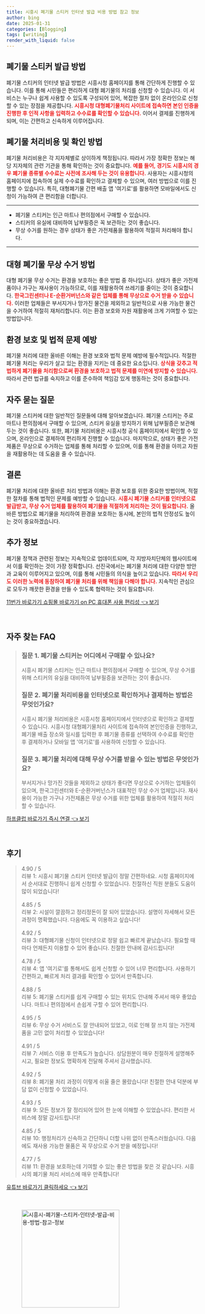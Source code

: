 ```yaml
---
title: 시흥시 폐기물 스티커 인터넷 발급 비용 방법 참고 정보
author: bing
date: 2025-01-31
categories: [Blogging]
tags: [writing]
render_with_liquid: false
---
```



<h2 id='폐기물 스티커 발급 방법'>폐기물 스티커 발급 방법</h2>

<p>폐기물 스티커의 인터넷 발급 방법은 시흥시청 홈페이지를 통해 간단하게 진행할 수 있습니다. 이를 통해 시민들은 편리하게 대형 폐기물의 처리를 신청할 수 있습니다. 이 서비스는 누구나 쉽게 사용할 수 있도록 구성되어 있어, 복잡한 절차 없이 온라인으로 신청할 수 있는 장점을 제공합니다. <b><span style="color: #ee2323;">시흥시청 대형폐기물처리 사이트에 접속하면 본인 인증을 진행한 후 인적 사항을 입력하고 수수료를 확인할 수 있습니다.</span></b> 이어서 결제를 진행하게 되며, 이는 간편하고 신속하게 이루어집니다. </p>

<h2 id='폐기물 처리비용 및 확인 방법'>폐기물 처리비용 및 확인 방법</h2>

<p>폐기물 처리비용은 각 지자체별로 상이하게 책정됩니다. 따라서 가장 정확한 정보는 해당 지자체의 관련 기관을 통해 확인하는 것이 중요합니다. <b><span style="color: #ee2323;">예를 들어, 경기도 시흥시의 경우 폐기물 종류별 수수료는 사전에 조사해 두는 것이 유용합니다.</span></b> 사용자는 시흥시청의 홈페이지에 접속하여 실제 수수료를 확인하고 결제할 수 있으며, 여러 방법으로 이를 진행할 수 있습니다. 특히, 대형폐기물 간편 배출 앱 '여기로'를 활용하면 모바일에서도 신청이 가능하여 큰 편리함을 더합니다.</p>

<hr />

<ul>
    <li>폐기물 스티커는 인근 마트나 편의점에서 구매할 수 있습니다.</li>
    <li>스티커의 유실에 대비하여 납부필증은 꼭 보관하는 것이 좋습니다.</li>
    <li>무상 수거를 원하는 경우 상태가 좋은 가전제품을 활용하여 적절히 처리해야 합니다.</li>
</ul>

<hr />

<h2 id='대형 폐기물 무상 수거 방법'>대형 폐기물 무상 수거 방법</h2>

<p>대형 폐기물 무상 수거는 환경을 보호하는 좋은 방법 중 하나입니다. 상태가 좋은 가전제품이나 가구는 재사용이 가능하므로, 이를 재활용하여 쓰레기를 줄이는 것이 중요합니다. <b><span style="color: #ee2323;">한국그린센터나 E-순환거버넌스와 같은 업체를 통해 무상으로 수거 받을 수 있습니다.</span></b> 이러한 업체들은 부서지거나 망가진 물건을 제외하고 일반적으로 사용 가능한 물건을 수거하여 적절히 재처리합니다. 이는 환경 보호와 자원 재활용에 크게 기여할 수 있는 방법입니다.</p>

<h2 id='환경 보호 및 법적 문제 예방'>환경 보호 및 법적 문제 예방</h2>

<p>폐기물 처리에 대한 올바른 이해는 환경 보호와 법적 문제 예방에 필수적입니다. 적절한 폐기물 처리는 우리가 살고 있는 환경을 지키는 데 중요한 요소입니다. <b><span style="color: #ee2323;">상식을 갖추고 적법하게 폐기물을 처리함으로써 환경을 보호하고 법적 문제를 미연에 방지할 수 있습니다.</span></b> 따라서 관련 법규를 숙지하고 이를 준수하여 책임감 있게 행동하는 것이 중요합니다.</p>

<h2 id='자주 묻는 질문'>자주 묻는 질문</h2>

<p>폐기물 스티커에 대한 일반적인 질문들에 대해 알아보겠습니다. 폐기물 스티커는 주로 마트나 편의점에서 구매할 수 있으며, 스티커 유실을 방지하기 위해 납부필증은 보관해 두는 것이 좋습니다. 또한, 폐기물 처리비용은 시흥시청 공식 홈페이지에서 확인할 수 있으며, 온라인으로 결제하여 편리하게 진행할 수 있습니다. 마지막으로, 상태가 좋은 가전제품은 무상으로 수거하는 업체를 통해 처리할 수 있으며, 이를 통해 환경을 아끼고 자원을 재활용하는 데 도움을 줄 수 있습니다.</p>

<h2 id='결론'>결론</h2>

<p>폐기물 처리에 대한 올바른 처리 방법과 이해는 환경 보호를 위한 중요한 방법이며, 적절한 절차를 통해 법적인 문제를 예방할 수 있습니다. <b><span style="color: #ee2323;">시흥시 폐기물 스티커를 인터넷으로 발급받고, 무상 수거 업체를 활용하여 폐기물을 적절하게 처리하는 것이 필요합니다.</span></b> 올바른 방법으로 폐기물을 처리하여 환경을 보호하는 동시에, 본인의 법적 안정성도 높이는 것이 중요하겠습니다.</p>

<h2 id='추가 정보'>추가 정보</h2>

<p>폐기물 정책과 관련된 정보는 지속적으로 업데이트되며, 각 지방자치단체의 웹사이트에서 이를 확인하는 것이 가장 정확합니다. 선진국에서는 폐기물 처리에 대한 다양한 방안과 교육이 이루어지고 있으며, 이를 통해 시민들의 의식을 높이고 있습니다. <b><span style="color: #ee2323;">따라서 우리도 이러한 노력에 동참하여 폐기물 처리를 위해 책임을 다해야 합니다.</span></b> 지속적인 관심으로 모두가 깨끗한 환경을 만들 수 있도록 협력하는 것이 필요합니다.</p>


<p><a class="click-button" title="11번가 바로가기 쇼핑몰 바로가기 on PC 휴대폰 사용 편리성" href="https://purplelist.github.io/posts/11%EB%B2%88%EA%B0%80-%EB%B0%94%EB%A1%9C%EA%B0%80%EA%B8%B0-%EC%87%BC%ED%95%91%EB%AA%B0-%EB%B0%94%EB%A1%9C%EA%B0%80%EA%B8%B0-on-PC-%ED%9C%B4%EB%8C%80%ED%8F%B0-%EC%82%AC%EC%9A%A9-%ED%8E%B8%EB%A6%AC%EC%84%B1/" rel="dofollow">11번가 바로가기 쇼핑몰 바로가기 on PC 휴대폰 사용 편리성 👈 보기</a></p><br>
<h2 id='자주_찾는_FAQ'>자주 찾는 FAQ</h2>
<div itemscope="" itemtype="https://schema.org/FAQPage"> 
<blockquote> 
<div itemscope="" itemprop="mainEntity" itemtype="https://schema.org/Question"> 
<h3 itemprop="name">질문 1. 폐기물 스티커는 어디에서 구매할 수 있나요?</h3> 
<div itemscope="" itemprop="acceptedAnswer" itemtype="https://schema.org/Answer"> 
<span itemprop="text"> 
<p>시흥시 폐기물 스티커는 인근 마트나 편의점에서 구매할 수 있으며, 무상 수거를 위해 스티커의 유실을 대비하여 납부필증을 보관하는 것이 좋습니다.</p> 
</span> 
</div> 
</div> 

<div itemscope="" itemprop="mainEntity" itemtype="https://schema.org/Question"> 
<h3 itemprop="name">질문 2. 폐기물 처리비용을 인터넷으로 확인하거나 결제하는 방법은 무엇인가요?</h3> 
<div itemscope="" itemprop="acceptedAnswer" itemtype="https://schema.org/Answer"> 
<span itemprop="text"> 
<p>시흥시 폐기물 처리비용은 시흥시청 홈페이지에서 인터넷으로 확인하고 결제할 수 있습니다. 시흥시청 대형폐기물처리 사이트에 접속하여 본인인증을 진행하고, 폐기물 배출 장소와 일시를 입력한 후 폐기물 종류를 선택하여 수수료를 확인한 후 결제하거나 모바일 앱 '여기로'를 사용하여 신청할 수 있습니다.</p> 
</span> 
</div> 
</div> 

<div itemscope="" itemprop="mainEntity" itemtype="https://schema.org/Question"> 
<h3 itemprop="name">질문 3. 폐기물 처리에 대해 무상 수거를 받을 수 있는 방법은 무엇인가요?</h3> 
<div itemscope="" itemprop="acceptedAnswer" itemtype="https://schema.org/Answer"> 
<span itemprop="text"> 
<p>부서지거나 망가진 것들을 제외하고 상태가 좋다면 무상으로 수거하는 업체들이 있으며, 한국그린센터와 E-순환거버넌스가 대표적인 무상 수거 업체입니다. 재사용이 가능한 가구나 가전제품은 무상 수거를 위한 업체를 활용하여 적절히 처리할 수 있습니다.</p> 
</span> 
</div> 
</div> 
</blockquote> 
</div>
<p><a class="click-button" title="하프클럽 바로가기 즉시 연결" href="https://purplelist.github.io/posts/%ED%95%98%ED%94%84%ED%81%B4%EB%9F%BD-%EB%B0%94%EB%A1%9C%EA%B0%80%EA%B8%B0-%EC%A6%89%EC%8B%9C-%EC%97%B0%EA%B2%B0/" rel="dofollow">하프클럽 바로가기 즉시 연결 👈 보기</a></p><br>
<h2 id='후기'>후기</h2>
<div itemscope itemtype="https://schema.org/Product">
  <blockquote>
  <div itemprop="review" itemscope itemtype="https://schema.org/Review">
      <div itemprop="reviewRating" itemscope itemtype="https://schema.org/Rating"> <span itemprop="ratingValue">4.90</span> / <span itemprop="bestRating">5</span> </div>
      <span itemprop="reviewBody">리뷰 1: 시흥시 폐기물 스티커 인터넷 발급이 정말 간편하네요. 시청 홈페이지에서 순서대로 진행하니 쉽게 신청할 수 있었습니다. 친절하신 직원 분들도 도움이 많이 되었습니다!</span>
  </div>
  <br>
  <div itemprop="review" itemscope itemtype="https://schema.org/Review">
      <div itemprop="reviewRating" itemscope itemtype="https://schema.org/Rating"> <span itemprop="ratingValue">4.85</span> / <span itemprop="bestRating">5</span> </div>
      <span itemprop="reviewBody">리뷰 2: 시설이 깔끔하고 정리정돈이 잘 되어 있었습니다. 설명이 자세해서 모든 과정이 명확했습니다. 다음에도 꼭 이용하고 싶습니다!</span>
  </div>
  <br>
  <div itemprop="review" itemscope itemtype="https://schema.org/Review">
      <div itemprop="reviewRating" itemscope itemtype="https://schema.org/Rating"> <span itemprop="ratingValue">4.92</span> / <span itemprop="bestRating">5</span> </div>
      <span itemprop="reviewBody">리뷰 3: 대형폐기물 신청이 인터넷으로 정말 쉽고 빠르게 끝났습니다. 필요할 때마다 언제든지 이용할 수 있어 좋습니다. 친절한 안내에 감사드립니다!</span>
  </div>
  <br>
  <div itemprop="review" itemscope itemtype="https://schema.org/Review">
      <div itemprop="reviewRating" itemscope itemtype="https://schema.org/Rating"> <span itemprop="ratingValue">4.78</span> / <span itemprop="bestRating">5</span> </div>
      <span itemprop="reviewBody">리뷰 4: 앱 '여기로'를 통해서도 쉽게 신청할 수 있어 너무 편리합니다. 사용하기 간편하고, 빠르게 처리 결과를 확인할 수 있어서 만족합니다.</span>
  </div>
  <br>
  <div itemprop="review" itemscope itemtype="https://schema.org/Review">
      <div itemprop="reviewRating" itemscope itemtype="https://schema.org/Rating"> <span itemprop="ratingValue">4.88</span> / <span itemprop="bestRating">5</span> </div>
      <span itemprop="reviewBody">리뷰 5: 폐기물 스티커를 쉽게 구매할 수 있는 위치도 안내해 주셔서 매우 좋았습니다. 마트나 편의점에서 손쉽게 구할 수 있어 편리합니다.</span>
  </div>
  <br>
  <div itemprop="review" itemscope itemtype="https://schema.org/Review">
      <div itemprop="reviewRating" itemscope itemtype="https://schema.org/Rating"> <span itemprop="ratingValue">4.95</span> / <span itemprop="bestRating">5</span> </div>
      <span itemprop="reviewBody">리뷰 6: 무상 수거 서비스도 잘 안내되어 있었고, 이로 인해 잘 쓰지 않는 가전제품을 고민 없이 처리할 수 있었습니다!</span>
  </div>
  <br>
  <div itemprop="review" itemscope itemtype="https://schema.org/Review">
      <div itemprop="reviewRating" itemscope itemtype="https://schema.org/Rating"> <span itemprop="ratingValue">4.91</span> / <span itemprop="bestRating">5</span> </div>
      <span itemprop="reviewBody">리뷰 7: 서비스 이용 후 만족도가 높습니다. 상담원분이 매우 친절하게 설명해주시고, 필요한 정보도 명확하게 전달해 주셔서 감사했습니다.</span>
  </div>
  <br>
  <div itemprop="review" itemscope itemtype="https://schema.org/Review">
      <div itemprop="reviewRating" itemscope itemtype="https://schema.org/Rating"> <span itemprop="ratingValue">4.92</span> / <span itemprop="bestRating">5</span> </div>
      <span itemprop="reviewBody">리뷰 8: 폐기물 처리 과정이 이렇게 쉬울 줄은 몰랐습니다! 친절한 안내 덕분에 부담 없이 신청할 수 있었습니다.</span>
  </div>
  <br>
  <div itemprop="review" itemscope itemtype="https://schema.org/Review">
      <div itemprop="reviewRating" itemscope itemtype="https://schema.org/Rating"> <span itemprop="ratingValue">4.93</span> / <span itemprop="bestRating">5</span> </div>
      <span itemprop="reviewBody">리뷰 9: 모든 정보가 잘 정리되어 있어 한 눈에 이해할 수 있었습니다. 편리한 서비스에 정말 감사드립니다!</span>
  </div>
  <br>
  <div itemprop="review" itemscope itemtype="https://schema.org/Review">
      <div itemprop="reviewRating" itemscope itemtype="https://schema.org/Rating"> <span itemprop="ratingValue">4.85</span> / <span itemprop="bestRating">5</span> </div>
      <span itemprop="reviewBody">리뷰 10: 행정처리가 신속하고 간단하니 더할 나위 없이 만족스러웠습니다. 다음에도 재사용 가능한 물품은 꼭 무상으로 수거 받을 예정입니다!</span>
  </div>
  <br>
  <div itemprop="review" itemscope itemtype="https://schema.org/Review">
      <div itemprop="reviewRating" itemscope itemtype="https://schema.org/Rating"> <span itemprop="ratingValue">4.77</span> / <span itemprop="bestRating">5</span> </div>
      <span itemprop="reviewBody">리뷰 11: 환경을 보호하는데 기여할 수 있는 좋은 방법을 찾은 것 같습니다. 시흥시의 폐기물 처리 서비스에 매우 만족합니다!</span>
  </div>
  </blockquote>
</div>
<p><a class="click-button" title="유튜브 바로가기 클릭하세요" href="https://purplelist.github.io/posts/%EC%9C%A0%ED%8A%9C%EB%B8%8C-%EB%B0%94%EB%A1%9C%EA%B0%80%EA%B8%B0-%ED%81%B4%EB%A6%AD%ED%95%98%EC%84%B8%EC%9A%94/" rel="dofollow">유튜브 바로가기 클릭하세요 👈 보기</a></p><br>
<figure class="image"><img src="https://purplelist.github.io/assets/img/thumbnail/시흥시-폐기물-스티커-인터넷-발급-비용-방법-참고-정보.webp" alt="시흥시-폐기물-스티커-인터넷-발급-비용-방법-참고-정보" width="256" height="256"></figure>